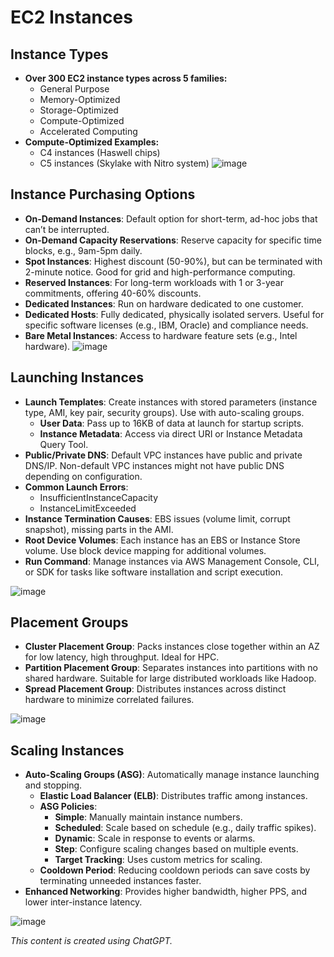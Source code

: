 # EC2 Instances

## Instance Types
- **Over 300 EC2 instance types across 5 families:**
  - General Purpose
  - Memory-Optimized
  - Storage-Optimized
  - Compute-Optimized
  - Accelerated Computing
- **Compute-Optimized Examples:**
  - C4 instances (Haswell chips)
  - C5 instances (Skylake with Nitro system)
![image](https://github.com/user-attachments/assets/6ce4ffbc-edb1-4034-a407-03313edc52a5)

## Instance Purchasing Options
- **On-Demand Instances**: Default option for short-term, ad-hoc jobs that can’t be interrupted.
- **On-Demand Capacity Reservations**: Reserve capacity for specific time blocks, e.g., 9am-5pm daily.
- **Spot Instances**: Highest discount (50-90%), but can be terminated with 2-minute notice. Good for grid and high-performance computing.
- **Reserved Instances**: For long-term workloads with 1 or 3-year commitments, offering 40-60% discounts.
- **Dedicated Instances**: Run on hardware dedicated to one customer.
- **Dedicated Hosts**: Fully dedicated, physically isolated servers. Useful for specific software licenses (e.g., IBM, Oracle) and compliance needs.
- **Bare Metal Instances**: Access to hardware feature sets (e.g., Intel hardware).
![image](https://github.com/user-attachments/assets/4261a052-a947-4a7e-856f-fd45b44b2dde)


## Launching Instances
- **Launch Templates**: Create instances with stored parameters (instance type, AMI, key pair, security groups). Use with auto-scaling groups.
  - **User Data**: Pass up to 16KB of data at launch for startup scripts.
  - **Instance Metadata**: Access via direct URI or Instance Metadata Query Tool.
- **Public/Private DNS**: Default VPC instances have public and private DNS/IP. Non-default VPC instances might not have public DNS depending on configuration.
- **Common Launch Errors**:
  - InsufficientInstanceCapacity
  - InstanceLimitExceeded
- **Instance Termination Causes**: EBS issues (volume limit, corrupt snapshot), missing parts in the AMI.
- **Root Device Volumes**: Each instance has an EBS or Instance Store volume. Use block device mapping for additional volumes.
- **Run Command**: Manage instances via AWS Management Console, CLI, or SDK for tasks like software installation and script execution.

![image](https://github.com/user-attachments/assets/6a8ed010-eda2-4b8c-80d2-b91bcfc3d37b)



## Placement Groups
- **Cluster Placement Group**: Packs instances close together within an AZ for low latency, high throughput. Ideal for HPC.
- **Partition Placement Group**: Separates instances into partitions with no shared hardware. Suitable for large distributed workloads like Hadoop.
- **Spread Placement Group**: Distributes instances across distinct hardware to minimize correlated failures.

![image](https://github.com/user-attachments/assets/56869dcf-d4ad-4c06-bf56-10bbb35ecca5)


## Scaling Instances
- **Auto-Scaling Groups (ASG)**: Automatically manage instance launching and stopping.
  - **Elastic Load Balancer (ELB)**: Distributes traffic among instances.
  - **ASG Policies**:
    - **Simple**: Manually maintain instance numbers.
    - **Scheduled**: Scale based on schedule (e.g., daily traffic spikes).
    - **Dynamic**: Scale in response to events or alarms.
    - **Step**: Configure scaling changes based on multiple events.
    - **Target Tracking**: Uses custom metrics for scaling.
  - **Cooldown Period**: Reducing cooldown periods can save costs by terminating unneeded instances faster.
- **Enhanced Networking**: Provides higher bandwidth, higher PPS, and lower inter-instance latency.

![image](https://github.com/user-attachments/assets/0b6fbd42-519d-41af-8e8d-d6b7cbabad24)






*This content is created using ChatGPT.*

